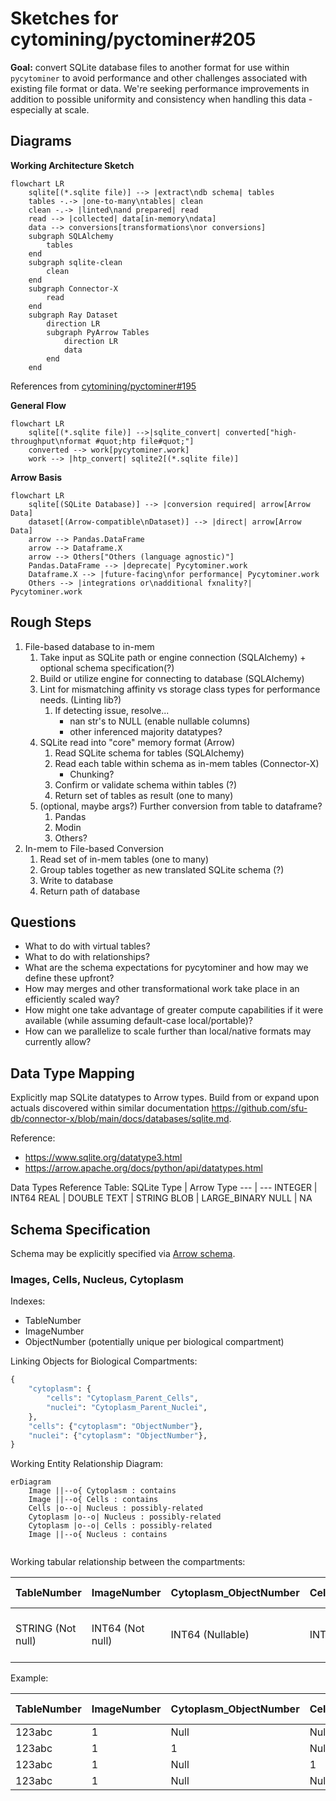 # Sketches for cytomining/pyctominer#205

__Goal:__
convert SQLite database files to another format for use within `pycytominer` to avoid performance and other challenges associated with existing file format or data. We're seeking performance improvements in addition to possible uniformity and consistency when handling this data - especially at scale.

## Diagrams

__Working Architecture Sketch__

```mermaid
flowchart LR
    sqlite[(*.sqlite file)] --> |extract\ndb schema| tables
    tables -.-> |one-to-many\ntables| clean
    clean -.-> |linted\nand prepared| read
    read --> |collected| data[in-memory\ndata]
    data --> conversions[transformations\nor conversions]
    subgraph SQLAlchemy
        tables
    end
    subgraph sqlite-clean
        clean
    end
    subgraph Connector-X
        read
    end
    subgraph Ray Dataset
        direction LR
        subgraph PyArrow Tables
            direction LR
            data
        end
    end

```

References from [cytomining/pyctominer#195](https://github.com/cytomining/pycytominer/issues/195)

__General Flow__

```mermaid
flowchart LR
    sqlite[(*.sqlite file)] -->|sqlite_convert| converted["high-throughput\nformat #quot;htp file#quot;"]
    converted --> work[pycytominer.work]
    work --> |htp_convert| sqlite2[(*.sqlite file)]
```

__Arrow Basis__

```mermaid
flowchart LR
    sqlite[(SQLite Database)] --> |conversion required| arrow[Arrow Data]
    dataset[(Arrow-compatible\nDataset)] --> |direct| arrow[Arrow Data]
    arrow --> Pandas.DataFrame
    arrow --> Dataframe.X
    arrow --> Others["Others (language agnostic)"]
    Pandas.DataFrame --> |deprecate| Pycytominer.work
    Dataframe.X --> |future-facing\nfor performance| Pycytominer.work
    Others --> |integrations or\nadditional fxnality?| Pycytominer.work
```

## Rough Steps

1. File-based database to in-mem
    1. Take input as SQLite path or engine connection (SQLAlchemy) + optional schema specification(?)
    1. Build or utilize engine for connecting to database (SQLAlchemy)
    1. Lint for mismatching affinity vs storage class types for performance needs. (Linting lib?)
        1. If detecting issue, resolve...
            - nan str's to NULL (enable nullable columns)
            - other inferenced majority datatypes?
    1. SQLite read into "core" memory format (Arrow)
        1. Read SQLite schema for tables (SQLAlchemy)
        1. Read each table within schema as in-mem tables (Connector-X)
            - Chunking?
        1. Confirm or validate schema within tables (?)
        1. Return set of tables as result (one to many)
    1. (optional, maybe args?) Further conversion from table to dataframe?
        1. Pandas
        1. Modin
        1. Others?
1. In-mem to File-based Conversion
    1. Read set of in-mem tables (one to many)
    1. Group tables together as new translated SQLite schema (?)
    1. Write to database
    1. Return path of database

## Questions

- What to do with virtual tables?
- What to do with relationships?
- What are the schema expectations for pycytominer and how may we define these upfront?
- How may merges and other transformational work take place in an efficiently scaled way?
- How might one take advantage of greater compute capabilities if it were available (while assuming default-case local/portable)?
- How can we parallelize to scale further than local/native formats may currently allow?

## Data Type Mapping

Explicitly map SQLite datatypes to Arrow types. Build from or expand upon actuals discovered within similar documentation <https://github.com/sfu-db/connector-x/blob/main/docs/databases/sqlite.md>.

Reference:

- <https://www.sqlite.org/datatype3.html>
- <https://arrow.apache.org/docs/python/api/datatypes.html>

Data Types Reference Table:
SQLite Type | Arrow Type
--- | ---
INTEGER | INT64
REAL | DOUBLE
TEXT | STRING
BLOB | LARGE_BINARY
NULL | NA

## Schema Specification

Schema may be explicitly specified via [Arrow schema](https://arrow.apache.org/docs/python/generated/pyarrow.schema.html).

### Images, Cells, Nucleus, Cytoplasm

Indexes:

- TableNumber
- ImageNumber
- ObjectNumber (potentially unique per biological compartment)

Linking Objects for Biological Compartments:

```python
{
    "cytoplasm": {
        "cells": "Cytoplasm_Parent_Cells",
        "nuclei": "Cytoplasm_Parent_Nuclei",
    },
    "cells": {"cytoplasm": "ObjectNumber"},
    "nuclei": {"cytoplasm": "ObjectNumber"},
}
```

Working Entity Relationship Diagram:

```mermaid
erDiagram
    Image ||--o{ Cytoplasm : contains
    Image ||--o{ Cells : contains
    Cells |o--o| Nucleus : possibly-related
    Cytoplasm |o--o| Nucleus : possibly-related
    Cytoplasm |o--o| Cells : possibly-related
    Image ||--o{ Nucleus : contains
    
```

Working tabular relationship between the compartments:

TableNumber | ImageNumber | Cytoplasm_ObjectNumber | Cells_ObjectNumber | Nucleus_ObjectNumber | Image_Fields...(many) | Cytoplasm_Fields...(many) | Cells_Fields...(many) | Nucleus_Fields...(many)
--- | --- | --- | --- | --- | --- | --- | --- | ---
STRING (Not null) | INT64 (Not null) | INT64 (Nullable)| INT64 (Nullable)| INT64 (Nullable) | Various (Populated for all ..._ObjectNumber == Null) | Various (Cytoplasm_ObjectNumber != Null) | Various (Cells_ObjectNumber != Null) | Various (Nucleus_ObjectNumber != Null)

Example:

TableNumber | ImageNumber | Cytoplasm_ObjectNumber | Cells_ObjectNumber | Nucleus_ObjectNumber | Image_Fields...(many) | Cytoplasm_Fields...(many) | Cells_Fields...(many) | Nucleus_Fields...(many)
--- | --- | --- | --- | --- | --- | --- | --- | ---
123abc | 1 | Null | Null| Null | Image Data... | Null | Null | Null
123abc | 1 | 1 | Null| Null | Null | Cytoplasm Data... | Null | Null
123abc | 1 | Null | 1| Null | Null | Null | Cells Data... | Null
123abc | 1 | Null | Null | 1 | Null | Null | Null | Nucleus Data...
